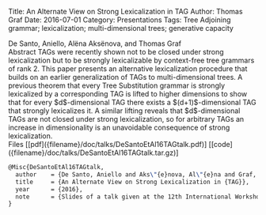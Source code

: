 Title: An Alternate View on Strong Lexicalization in TAG
Author: Thomas Graf
Date: 2016-07-01
Category: Presentations
Tags: Tree Adjoining grammar; lexicalization; multi-dimensional trees; generative capacity

<div markdown class="authors">
De Santo, Aniello, Alëna Aksënova, and Thomas Graf
</div>

<div markdown class="abstract">
<span id="abstract-title">Abstract</span>
TAGs were recently shown not to be closed under strong lexicalization but to be strongly lexicalizable by context-free tree grammars of rank 2.
This paper presents an alternative lexicalization procedure that builds on an earlier generalization of TAGs to multi-dimensional trees.
A previous theorem that every Tree Substitution grammar is strongly lexicalized by a corresponding TAG is lifted to higher dimensions to show that for every $d$-dimensional TAG there exists a $(d+1)$-dimensional TAG that strongly lexicalizes it.
A similar lifting reveals that $d$-dimensional TAGs are not closed under strong lexicalization, so for arbitrary TAGs an increase in dimensionality is an unavoidable consequence of strong lexicalization.
</div>

<div markdown class="files">
<span id="files-title">Files</span>
[[pdf]({filename}/doc/talks/DeSantoEtAl16TAGtalk.pdf)]
[[code]({filename}/doc/talks/DeSantoEtAl16TAGtalk.tar.gz)]
</div>

~~~latex
@Misc{DeSantoEtAl16TAGtalk,
  author    = {De Santo, Aniello and Aks\"{e}nova, Al\"{e}na and Graf, Thomas},
  title     = {An Alternate View on Strong Lexicalization in {TAG}},
  year      = {2016},
  note      = {Slides of a talk given at the 12th International Workshop on Tree Adjoining Grammars and Related Formalisms, June 29 -- July 1, Düsseldorf, Germany}
}
~~~
